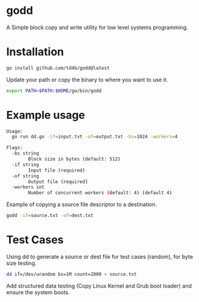 # godd
A Simple block copy and write utility for low level systems programming.

# Installation

```bash
go install github.com/td4b/godd@latest
```

Update your path or copy the binary to where you want to use it.

```bash
export PATH=$PATH:$HOME/go/bin/godd
```

# Example usage

```bash
Usage:
  go run dd.go -if=input.txt -of=output.txt -bs=1024 -workers=4

Flags:
  -bs string
        Block size in bytes (default: 512)
  -if string
        Input file (required)
  -of string
        Output file (required)
  -workers int
        Number of concurrent workers (default: 4) (default 4)
```

Example of copying a source file descriptor to a destination.
```bash
godd -if=source.txt -of=dest.txt
```

# Test Cases

Using dd to generate a source or dest file for test cases (random), for byte size testing.
```bash
dd if=/dev/urandom bs=1M count=2000 > source.txt
```

Add structured data testing (Copy Linux Kernel and Grub boot loader) and ensure the system boots.
